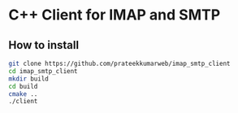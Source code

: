 # C++ Client for IMAP and SMTP

## How to install

```sh
git clone https://github.com/prateekkumarweb/imap_smtp_client
cd imap_smtp_client
mkdir build
cd build
cmake ..
./client
```
